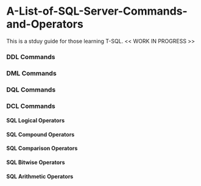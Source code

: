 # A-List-of-SQL-Server-Commands-and-Operators
This is a stduy guide for those learning T-SQL. << WORK IN PROGRESS >>

### DDL Commands

### DML Commands

### DQL Commands

### DCL Commands

#### SQL Logical Operators

#### SQL Compound Operators

#### SQL Comparison Operators

#### SQL Bitwise Operators

#### SQL Arithmetic Operators
